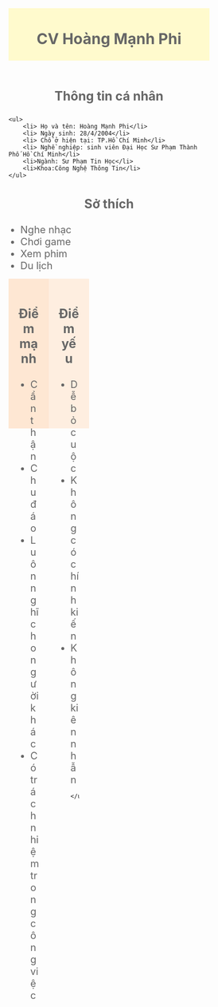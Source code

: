 
<!DOCTYPE html>
<html lang="en">
<head>
<title>CV</title>
<meta charset="utf-8">
<meta name="viewport" content="width=device-width, initial-scale=1">
<style>
* {
  box-sizing: border-box;
}

body {
  font-family: 'Times New Roman', Times, serif;
}

nav {
  float: left;
  width: 40%;
  height: 300px; 
  background:peachpuff;
  padding: 20px;
  
}


nav ul {
  list-style-type: none;
  padding: 0;
  

 
  font-family: 'Times New Roman', Times, serif;

}

article {
  float: left;
  padding: 20px;
  width: 20%;
  background-color:rgba(255, 218, 185, 0.749);
  height: 300px; 
}
article2 {
  float: left;
  padding: 20px;
  width: 20%;
  background-color:rgba(255, 218, 185, 0.611);
  height: 300px; 
}
article3{
  float: left;
  padding: 20px;
  width: 20%;
  background-color:rgba(255, 218, 185, 0.427);
  height: 300px; 
}


section::after {
  content: "";
  display: table;
  clear:both;
}


footer {
  background-color:lemonchiffon;
  padding: 10px;
  text-align: center;
  color: white;
}
h2{
    font-size: 30px;
    text-align: center;
    color:#666;
}




@media (max-width: 600px) {
  nav, article {
    width: 100%;
    height: auto;
  }
}
h3{
    text-align: center;
    font-size: 25px;
    color:#666;
    
}
li{
    font-size: 20px;
    color: #666;
}
header{
    background-color:lemonchiffon;
  padding: 1px;
  text-align: center;
  color: white;
}

</style>
</head>
<body>



<header>
    <h2>CV Hoàng Mạnh Phi</h2>
</header>


<section>
  <nav>
    <h3>Thông tin cá nhân</h3>
    
    <ul>
        <li> Họ và tên: Hoàng Mạnh Phi</li>
        <li> Ngày sinh: 28/4/2004</li>
        <li> Chổ ở hiện tại: TP.Hồ Chí Minh</li>
        <li> Nghề nghiệp: sinh viên Đại Học Sư Phạm Thành Phố Hồ Chí Minh</li>
        <li>Ngành: Sư Phạm Tin Học</li>
        <li>Khoa:Công Nghệ Thông Tin</li>
    </ul>
  </nav>
  
  <article>
    <h3>Sở thích</h3>
    <ul>
        <li>Nghe nhạc</li>
        <li>Chơi game</li>
        <li>Xem phim</li>
        <li>Du lịch</li>
    </ul>
   
  </article>
  
  <article2> 
    <h3>Điểm mạnh</h3>
    <ul>
        <li>Cẩn thận</li>
        <li>Chu đáo</li>
        <li>Luôn nghĩ cho người khác</li>
        <li>Có trách nhiệm trong công việc</li>
    </ul>
  </article2>
 
  <article3>
    <h3>Điểm yếu</h3>
    <ul>
        <li>Dễ bỏ cuộc</li>
        <li>Không có chính kiến</li>
        <li>Không kiên nhẫn</li>
       
    </ul>
  </acticle3>
</section>

<footer>
  <p></p>
</footer>

</body>
</html>



